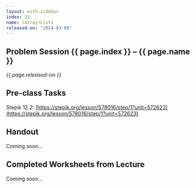 ```yaml
---
layout: with-sidebar
index: 23
name: (Array)Lists
released-on: "2024-03-06"
---
```


## Problem Session {{ page.index }} – {{ page.name }}

_{{ page.released-on }}_

## Pre-class Tasks

Stepik 12.2: [https://stepik.org/lesson/578016/step/1?unit=572623](https://stepik.org/lesson/578016/step/1?unit=572623)

## Handout

Coming soon...

## Completed Worksheets from Lecture

Coming soon...
